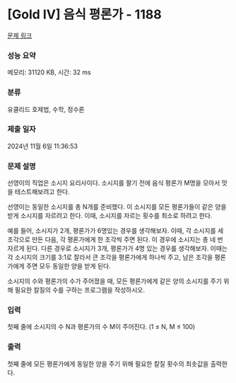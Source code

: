 # [Gold IV] 음식 평론가 - 1188 

[문제 링크](https://www.acmicpc.net/problem/1188) 

### 성능 요약

메모리: 31120 KB, 시간: 32 ms

### 분류

유클리드 호제법, 수학, 정수론

### 제출 일자

2024년 11월 6일 11:36:53

### 문제 설명

<p>선영이의 직업은 소시지 요리사이다. 소시지를 팔기 전에 음식 평론가 M명을 모아서 맛을 테스트해보려고 한다.</p>

<p>선영이는 동일한 소시지를 총 N개를 준비했다. 이 소시지를 모든 평론가들이 같은 양을 받게 소시지를 자르려고 한다. 이때, 소시지를 자르는 횟수를 최소로 하려고 한다.</p>

<p>예를 들어, 소시지가 2개, 평론가가 6명있는 경우를 생각해보자. 이때, 각 소시지를 세 조각으로 만든 다음, 각 평론가에게 한 조각씩 주면 된다. 이 경우에 소시지는 총 네 번 자르게 된다. 다른 경우로 소시지가 3개, 평론가가 4명 있는 경우를 생각해보자. 이때는 각 소시지의 크기를 3:1로 잘라서 큰 조각을 평론가에게 하나씩 주고, 남은 조각을 평론가에게 주면 모두 동일한 양을 받게 된다.</p>

<p>소시지의 수와 평론가의 수가 주어졌을 때, 모든 평론가에게 같은 양의 소시지를 주기 위해 필요한 칼질의 수를 구하는 프로그램을 작성하시오. </p>

### 입력 

 <p>첫째 줄에 소시지의 수 N과 평론가의 수 M이 주어진다. (1 ≤ N, M ≤ 100)</p>

### 출력 

 <p>첫째 줄에 모든 평론가에게 동일한 양을 주기 위해 필요한 칼질 횟수의 최솟값을 출력한다. </p>

